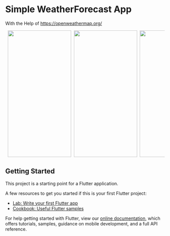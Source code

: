 # Simple WeatherForecast App 
  With the Help of https://openweathermap.org/ 


<pre> <img src="https://user-images.githubusercontent.com/70213104/132676949-3c1b0f82-2632-433b-bad4-9a73feecbe86.png" width="200" height="400" /> <img src="https://user-images.githubusercontent.com/70213104/132676955-24a4f90b-d826-4c8b-b254-97578b98f89d.png" width="200" height="400" /> <img src="https://user-images.githubusercontent.com/70213104/132676957-fe001020-4fd8-4d5f-a9c2-af5d4a93f74f.png" width="200" height="400" />  </pre>


## Getting Started

This project is a starting point for a Flutter application.

A few resources to get you started if this is your first Flutter project:

- [Lab: Write your first Flutter app](https://flutter.dev/docs/get-started/codelab)
- [Cookbook: Useful Flutter samples](https://flutter.dev/docs/cookbook)

For help getting started with Flutter, view our
[online documentation](https://flutter.dev/docs), which offers tutorials,
samples, guidance on mobile development, and a full API reference.
